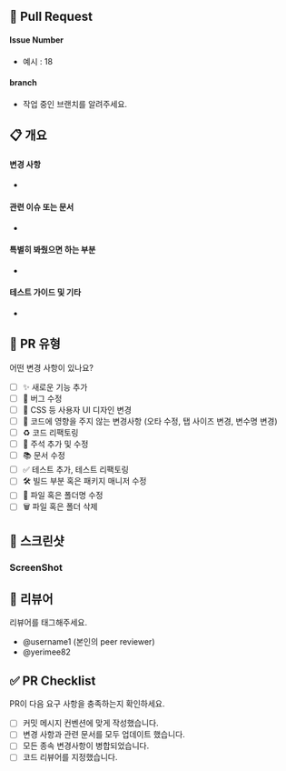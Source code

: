 ## 🔖 Pull Request
####  Issue Number
- 예시 : 18
####  branch
- 작업 중인 브랜치를 알려주세요.

## 📋 개요
<!-- 주석을 잘 읽고 내용에 맞게 작성해 주세요. -->
#### 변경 사항
<!-- 간단하게 이 PR에서 진행한 주요 작업을 요약하고, 변경된 주요 기능 및 수정 사항에 대한 자세한 설명을 적으세요. -->
- 
#### 관련 이슈 또는 문서
<!--이 PR과 관련된 이슈, JIRA 티켓 및 참고 문서가 있다면 링크를 추가하세요. -->
-

#### 특별히 봐줬으면 하는 부분
<!-- 리뷰어가 집중해서 봐야 할 코드 섹션 또는 로직을 지정하세요. --> 
-

#### 테스트 가이드 및 기타 
<!-- 필수는 아님 -->
<!-- 테스트 추가시,  변경 사항을 어떻게 테스트했는지 설명하세요. 자동화된 테스트를 추가했다면, 어떤 테스트 케이스를 추가했는지 설명하세요.--> 
<!-- 기타에는 PR을 병합하는데 주의해야 할 사항이 있다면 적으세요 --> 
-


## 🚀 PR 유형
어떤 변경 사항이 있나요?

- [ ] ✨ 새로운 기능 추가
- [ ] 🐛 버그 수정
- [ ] 🎨 CSS 등 사용자 UI 디자인 변경
- [ ] 🔧 코드에 영향을 주지 않는 변경사항 (오타 수정, 탭 사이즈 변경, 변수명 변경)
- [ ] ♻️ 코드 리팩토링
- [ ] 📝 주석 추가 및 수정
- [ ] 📚 문서 수정
- [ ] ✅ 테스트 추가, 테스트 리팩토링
- [ ] 🛠️ 빌드 부분 혹은 패키지 매니저 수정
- [ ] 📂 파일 혹은 폴더명 수정
- [ ] 🗑️ 파일 혹은 폴더 삭제

## 📸 스크린샷
<!-- 변경 사항을 확인할 수 있는 스크린샷이나 영상을 첨부해주세요. 필요 시 Before/After를 비교하는 것도 좋습니다. -->
<!-- 필수는 아닙니다 -->

### ScreenShot
<!-- Screenshot 으로 API 테스트 결과 필요할 시 첨부 -->
<!-- ![Screenshot](url) -->


## 👥 리뷰어
리뷰어를 태그해주세요.

- @username1 (본인의 peer reviewer)
- @yerimee82


## ✅ PR Checklist
PR이 다음 요구 사항을 충족하는지 확인하세요.

- [ ] 커밋 메시지 컨벤션에 맞게 작성했습니다.
- [ ] 변경 사항과 관련 문서를 모두 업데이트 했습니다.
- [ ] 모든 종속 변경사항이 병합되었습니다.
- [ ] 코드 리뷰어를 지정했습니다.
